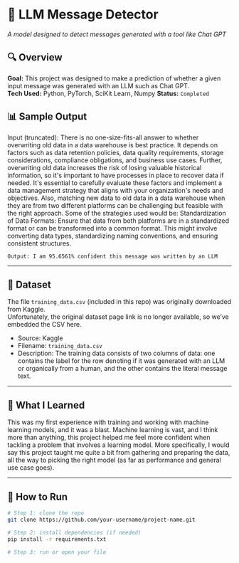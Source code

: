 # 🧠 LLM Message Detector
*A model designed to detect messages generated with a tool like Chat GPT*

## 🔍 Overview  
**Goal:** This project was designed to make a prediction of whether a given input message was generated with an LLM such as Chat GPT.  
**Tech Used:** Python, PyTorch, SciKit Learn, Numpy 
**Status:** `Completed` 

## 📊 Sample Output  

Input (truncated): There is no one-size-fits-all answer to whether overwriting old data in a data warehouse is best practice. It depends on factors such as data retention policies,
data quality requirements, storage considerations, compliance obligations, and business use cases. Further, overwriting old data increases the risk of losing valuable historical
information, so it's important to have processes in place to recover data if needed. It's essential to carefully evaluate these factors and implement a data management strategy
that aligns with your organization's needs and objectives. Also, matching new data to old data in a data warehouse when they are from two different platforms can be challenging
but feasible with the right approach. Some of the strategies used would be: Standardization of Data Formats: Ensure that data from both platforms are in a standardized format or
can be transformed into a common format. This might involve converting data types, standardizing naming conventions, and ensuring consistent structures.
```
Output: I am 95.6561% confident this message was written by an LLM
```

---


## 📁 Dataset  
The file `training_data.csv` (included in this repo) was originally downloaded from Kaggle.  
Unfortunately, the original dataset page link is no longer available, so we’ve embedded the CSV here.  
 
- Source: Kaggle  
- Filename: `training_data.csv`  
- Description: The training data consists of two columns of data: one contains the label for the row denoting if it was generated with an LLM or organically from a human, and the other contains the literal message text.

---

## 🧠 What I Learned  
This was my first experience with training and working with machine learning models, and it was a blast. Machine learning is vast, and I think more than anything, this project helped me feel more confident when tackling a problem that involves a learning model. More specifically, I would say this project taught me quite a bit from gathering and preparing the data, all the way to picking the right model (as far as performance and general use case goes).

---

## 📌 How to Run  
```bash
# Step 1: clone the repo
git clone https://github.com/your-username/project-name.git

# Step 2: install dependencies (if needed)
pip install -r requirements.txt

# Step 3: run or open your file

